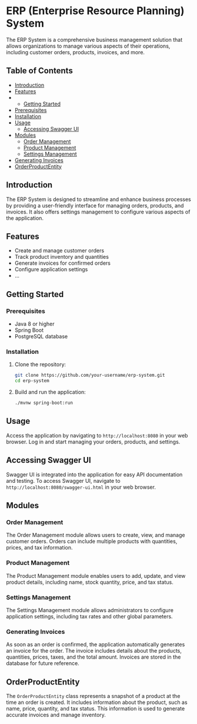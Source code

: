 # ERP (Enterprise Resource Planning) System

The ERP System is a comprehensive business management solution that allows organizations to manage various aspects of their operations, including customer orders, products, invoices, and more.

## Table of Contents

- [Introduction](#introduction)
- [Features](#features)
- - [Getting Started](#getting-started)
- [Prerequisites](#prerequisites)
- [Installation](#installation)
- [Usage](#usage)
    - [Accessing Swagger UI](#accessing-swagger-ui)
- [Modules](#modules)
    - [Order Management](#order-management)
    - [Product Management](#product-management)
    - [Settings Management](#settings-management)
- [Generating Invoices](#generating-invoices)
- [OrderProductEntity](#orderproductentity)

## Introduction

The ERP System is designed to streamline and enhance business processes by providing a user-friendly interface for managing orders, products, and invoices. It also offers settings management to configure various aspects of the application.

## Features

- Create and manage customer orders
- Track product inventory and quantities
- Generate invoices for confirmed orders
- Configure application settings
- ...

## Getting Started

### Prerequisites

- Java 8 or higher
- Spring Boot
- PostgreSQL database

### Installation

1. Clone the repository:
   ```sh
   git clone https://github.com/your-username/erp-system.git
   cd erp-system
   ```
2. Build and run the application:
   ```sh
   ./mvnw spring-boot:run
   ```

## Usage

Access the application by navigating to `http://localhost:8080` in your web browser. Log in and start managing your orders, products, and settings.

## Accessing Swagger UI

Swagger UI is integrated into the application for easy API documentation and testing. To access Swagger UI, navigate to `http://localhost:8080/swagger-ui.html` in your web browser.

## Modules

### Order Management

The Order Management module allows users to create, view, and manage customer orders. Orders can include multiple products with quantities, prices, and tax information.

### Product Management

The Product Management module enables users to add, update, and view product details, including name, stock quantity, price, and tax status.

### Settings Management

The Settings Management module allows administrators to configure application settings, including tax rates and other global parameters.

### Generating Invoices

As soon as an order is confirmed, the application automatically generates an invoice for the order. The invoice includes details about the products, quantities, prices, taxes, and the total amount. Invoices are stored in the database for future reference.

## OrderProductEntity

The `OrderProductEntity` class represents a snapshot of a product at the time an order is created. It includes information about the product, such as name, price, quantity, and tax status. This information is used to generate accurate invoices and manage inventory.